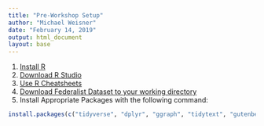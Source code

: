 ```yaml
---
title: "Pre-Workshop Setup"
author: "Michael Weisner"
date: "February 14, 2019"
output: html_document
layout: base
---
```


1. [Install R](https://cran.r-project.org/)
2. [Download R Studio](https://www.rstudio.com/products/rstudio/download/)
3. [Use R Cheatsheets](https://www.rstudio.com/resources/cheatsheets/)
4. [Download Federalist Dataset to your working directory](http://goo.gl/y5v6bx)
5. Install Appropriate Packages with the following command:

```R
install.packages(c("tidyverse", "dplyr", "ggraph", "tidytext", "gutenbergr", "janeaustenr", "tm", "wordcloud", "topicmodels", "text2vec", "ggplot2", "quanteda", "rmarkdown"))
```
<br><br><br><br>



















